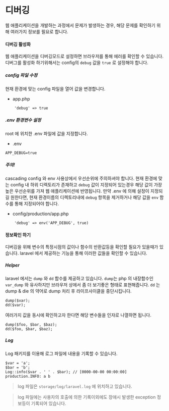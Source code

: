 # 디버깅
웹 애플리케이션을 개발하는 과정에서 문제가 발생하는 경우, 해당 문제를 확인하기 위해 여러가지 정보를 필요로 합니다.

#### 디버깅 활성화
웹 애플리케이션을 디버깅모드로 설정하면 브라우저를 통해 에러를 확인할 수 있습니다.
디버그를 활성화 하기위해서는 config의 `debug` 값을 `true` 로 설정해야 합니다.

##### config 파일 수정
현재 환경에 맞는 config 파일을 열어 값을 변경합니다.
* app.php
```
    'debug' => true
```

##### .env 환경변수 설정
root 에 위치한 .env 파일에 값을 지정합니다.
* .env
```
APP_DEBUG=true
```

##### 주의!
cascading config 와 env 사용상에서 우선순위에 주의하셔야 합니다.
현재 환경에 맞는 config 내 하위 디렉토리가 존재하고 `debug` 값이 지정되어 있는경우 해당 값이 가장 높은 우선순위를 가져 웹 애플리케이션에 반영됩니다.
만약 .env 에 의해 설정이 지정되길 원한다면, 현재 환경이름의 디렉토리내에 `debug` 항목을 제거하거나 해당 값을 `env` 함수를 통해 지정되어야 합니다.
* config/production/app.php
```
    'debug' => env('APP_DEBUG', true)
```

#### 정보확인 하기
디버깅을 위해 변수의 특정시점의 값이나 함수의 반환값등을 확인할 필요가 있을때가 있습니다.
laravel 에서 제공하는 기능을 통해 이러한 값들을 확인할 수 있습니다.

##### Helper
laravel 에서는 `dump` 와 `dd` 함수를 제공하고 있습니다.
`dump`는 php 의 내장함수인 `var_dump` 와 유사하지만 브라우저 상에서 좀 더 보기좋은 형태로 표현해줍니다. `dd` 는 dump & die 의 약어로 dump 처리 후 라이프사이클을 중단시킵니다.
```
dump($var);
dd($var);
```
여러가지 값을 동시에 확인하고자 한다면 해당 변수들을 인자로 나열하면 됩니다.
```
dump($foo, $bar, $baz);
dd($foo, $bar, $baz);
```

##### Log
Log 패키지를 이용해 로그 파일에 내용을 기록할 수 있습니다.
```
$var = 'a';
$bar = 'b';
Log::info($var . ' ' . $bar); // [0000-00-00 00:00:00] production.INFO: a b
```

> log 파일은 `storage/log/laravel.log` 에 위치하고 있습니다.

> log 파일에는 사용자의 호출에 의한 기록이외에도 장애시 발생한 exception 정보등이 기록되어 있습니다.


